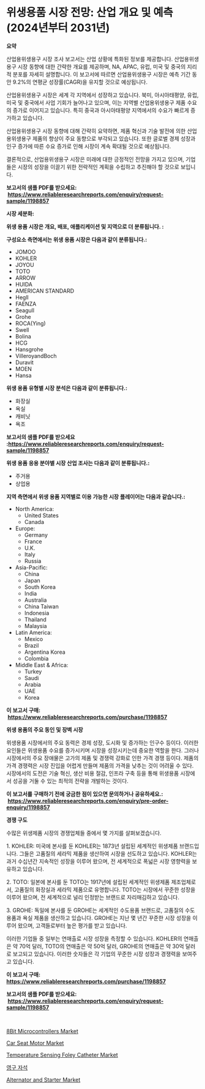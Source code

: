 <p><h1>위생용품 시장 전망: 산업 개요 및 예측 (2024년부터 2031년)</h1></p><p><strong>요약</strong></p>
<p><p>산업용위생용구 시장 조사 보고서는 산업 상황에 특화된 정보를 제공합니다. 산업용위생용구 시장 동향에 대한 간략한 개요를 제공하며, NA, APAC, 유럽, 미국 및 중국의 지리적 분포를 자세히 설명합니다. 이 보고서에 따르면 산업용위생용구 시장은 예측 기간 동안 9.2%의 연평균 성장률(CAGR)을 유지할 것으로 예상됩니다.</p><p>산업용위생용구 시장은 세계 각 지역에서 성장하고 있습니다. 북미, 아시아태평양, 유럽, 미국 및 중국에서 사업 기회가 늘어나고 있으며, 이는 지역별 산업용위생용구 제품 수요의 증가로 이어지고 있습니다. 특히 중국과 아시아태평양 지역에서의 수요가 빠르게 증가하고 있습니다.</p><p>산업용위생용구 시장 동향에 대해 간략히 요약하면, 제품 혁신과 기술 발전에 의한 산업용위생용구 제품의 향상이 주요 동향으로 부각되고 있습니다. 또한 글로벌 경제 성장과 인구 증가에 따른 수요 증가로 인해 시장이 계속 확대될 것으로 예상됩니다.</p><p>결론적으로, 산업용위생용구 시장은 미래에 대한 긍정적인 전망을 가지고 있으며, 기업들은 시장의 성장을 이끌기 위한 전략적인 계획을 수립하고 추진해야 할 것으로 보입니다.</p></p>
<p><strong>보고서의 샘플 PDF를 받으세요: &nbsp;<a href="https://www.reliableresearchreports.com/enquiry/request-sample/1198857">https://www.reliableresearchreports.com/enquiry/request-sample/1198857</a></strong></p>
<p><strong>시장 세분화:</strong></p>
<p><strong> 위생 용품 시장은 개요, 배포, 애플리케이션 및 지역으로 더 분류됩니다. :</strong></p>
<p><strong>구성요소 측면에서는 위생 용품 시장은 다음과 같이 분류됩니다.:</strong></p>
<p><ul><li>JOMOO</li><li>KOHLER</li><li>JOYOU</li><li>TOTO</li><li>ARROW</li><li>HUIDA</li><li>AMERICAN STANDARD</li><li>Hegll</li><li>FAENZA</li><li>Seagull</li><li>Grohe</li><li>ROCA(Ying)</li><li>Swell</li><li>Bolina</li><li>HCG</li><li>Hansgrohe</li><li>VilleroyandBoch</li><li>Duravit</li><li>MOEN</li><li>Hansa</li></ul></p>
<p><strong> 위생 용품 유형별 시장 분석은 다음과 같이 분류됩니다.:</strong></p>
<p><ul><li>화장실</li><li>욕실</li><li>캐비닛</li><li>욕조</li></ul></p>
<p><strong>보고서의 샘플 PDF를 받으세요 :<a href="https://www.reliableresearchreports.com/enquiry/request-sample/1198857">https://www.reliableresearchreports.com/enquiry/request-sample/1198857</a></strong></p>
<p><strong> 위생 용품 응용 분야별 시장 산업 조사는 다음과 같이 분류됩니다.:</strong></p>
<p><ul><li>주거용</li><li>상업용</li></ul></p>
<p><strong>지역 측면에서 위생 용품 지역별로 이용 가능한 시장 플레이어는 다음과 같습니다.:</strong></p>
<p><ul>
    <li>
        North America:
        <ul>
            <li>United States</li>
            <li>Canada</li>
        </ul>
    </li>
    <li>
        Europe:
        <ul>
            <li>Germany</li>
            <li>France</li>
            <li>U.K.</li>
            <li>Italy</li>
            <li>Russia</li>
        </ul>
    </li>
    <li>
        Asia-Pacific:
        <ul>
            <li>China</li>
            <li>Japan</li>
            <li>South Korea</li>
            <li>India</li>
            <li>Australia</li>
            <li>China Taiwan</li>
            <li>Indonesia</li>
            <li>Thailand</li>
            <li>Malaysia</li>
        </ul>
    </li>
    <li>
        Latin America:
        <ul>
            <li>Mexico</li>
            <li>Brazil</li>
            <li>Argentina Korea</li>
            <li>Colombia</li>
        </ul>
    </li>
    <li>
        Middle East & Africa:
        <ul>
            <li>Turkey</li>
            <li>Saudi</li>
            <li>Arabia</li>
            <li>UAE</li>
            <li>Korea</li>
        </ul>
    </li>
    </ul></p>
<p><strong>이 보고서 구매: &nbsp;<a href="https://www.reliableresearchreports.com/purchase/1198857">https://www.reliableresearchreports.com/purchase/1198857</a></strong></p>
<p><strong>위생 용품의 주요 동인 및 장벽 시장</strong></p>
<p><p>위생용품 시장에서의 주요 동력은 경제 성장, 도시화 및 증가하는 인구수 등이다. 이러한 요인들은 위생용품 수요를 증가시키며 시장을 성장시키는데 중요한 역할을 한다. 그러나 시장에서의 주요 장애물은 고가의 제품 및 경쟁력 강화로 인한 가격 경쟁 등이다. 제품의 가격 경쟁력은 시장 진입을 어렵게 만들며 제품의 가격을 낮추는 것이 어려울 수 있다. 시장에서의 도전은 기술 혁신, 생산 비용 절감, 인프라 구축 등을 통해 위생용품 시장에서 성공을 거둘 수 있는 최적의 전략을 개발하는 것이다.</p></p>
<p><strong>이 보고서를 구매하기 전에 궁금한 점이 있으면 문의하거나 공유하세요.: &nbsp;<a href="https://www.reliableresearchreports.com/enquiry/pre-order-enquiry/1198857">https://www.reliableresearchreports.com/enquiry/pre-order-enquiry/1198857</a></strong></p>
<p><strong>경쟁 구도</strong></p>
<p><p>수많은 위생제품 시장의 경쟁업체들 중에서 몇 가지를 살펴보겠습니다.</p><p>1. KOHLER: 미국에 본사를 둔 KOHLER는 1873년 설립된 세계적인 위생제품 브랜드입니다. 그들은 고품질의 세라믹 제품을 생산하여 시장을 선도하고 있습니다. KOHLER는 과거 수십년간 지속적인 성장을 이루어 왔으며, 전 세계적으로 폭넓은 시장 영향력을 보유하고 있습니다.</p><p>2. TOTO: 일본에 본사를 둔 TOTO는 1917년에 설립된 세계적인 위생제품 제조업체로서, 고품질의 화장실과 세라믹 제품으로 유명합니다. TOTO는 시장에서 꾸준한 성장을 이루어 왔으며, 전 세계적으로 널리 인정받는 브랜드로 자리매김하고 있습니다.</p><p>3. GROHE: 독일에 본사를 둔 GROHE는 세계적인 수도용품 브랜드로, 고품질의 수도용품과 욕실 제품을 생산하고 있습니다. GROHE는 지난 몇 년간 꾸준한 시장 성장을 이루어 왔으며, 고객들로부터 높은 평가를 받고 있습니다.</p><p>이러한 기업들 중 일부는 연매출로 시장 성장을 측정할 수 있습니다. KOHLER의 연매출은 약 70억 달러, TOTO의 연매출은 약 50억 달러, GROHE의 연매출은 약 30억 달러로 보고되고 있습니다. 이러한 숫자들은 각 기업의 꾸준한 시장 성장과 경쟁력을 보여주고 있습니다.</p></p>
<p><strong>이 보고서 구매: &nbsp; <a href="https://www.reliableresearchreports.com/purchase/1198857">https://www.reliableresearchreports.com/purchase/1198857</a></strong></p>
<p><strong>보고서의 샘플 PDF를 받으세요: &nbsp;<a href="https://www.reliableresearchreports.com/enquiry/request-sample/1198857">https://www.reliableresearchreports.com/enquiry/request-sample/1198857</a></strong><strong></strong></p>
<p>&nbsp;</p>
<p><p><a href="https://view.publitas.com/reportprime-1/8bit-microcontrollers-market-offers-provide-insightful-data-for-the-time-period-from-2024-to-2031-and-also-provide-analysis-based-on-application-type-and-region/">8Bit Microcontrollers Market</a></p><p><a href="https://github.com/Paul14Anderson63/Market-Research-Report-List-3/blob/main/car-seat-motor-market.md">Car Seat Motor Market</a></p><p><a href="https://view.publitas.com/reportprime-1/temperature-sensing-foley-catheter-market-provides-a-comprehensive-analysis-including-a-macro-overview-of-the-market-as-well-as-micro-details-such-as-market-size-and-competitive-landscape/">Temperature Sensing Foley Catheter Market</a></p><p><a href="https://github.com/hxzi07639916/Market-Research-Report-List-1/blob/main/8710802188290.md">영구 자석</a></p><p><a href="https://github.com/mabutironaldo/Market-Research-Report-List-3/blob/main/alternator-and-starter-market.md">Alternator and Starter Market</a></p></p>